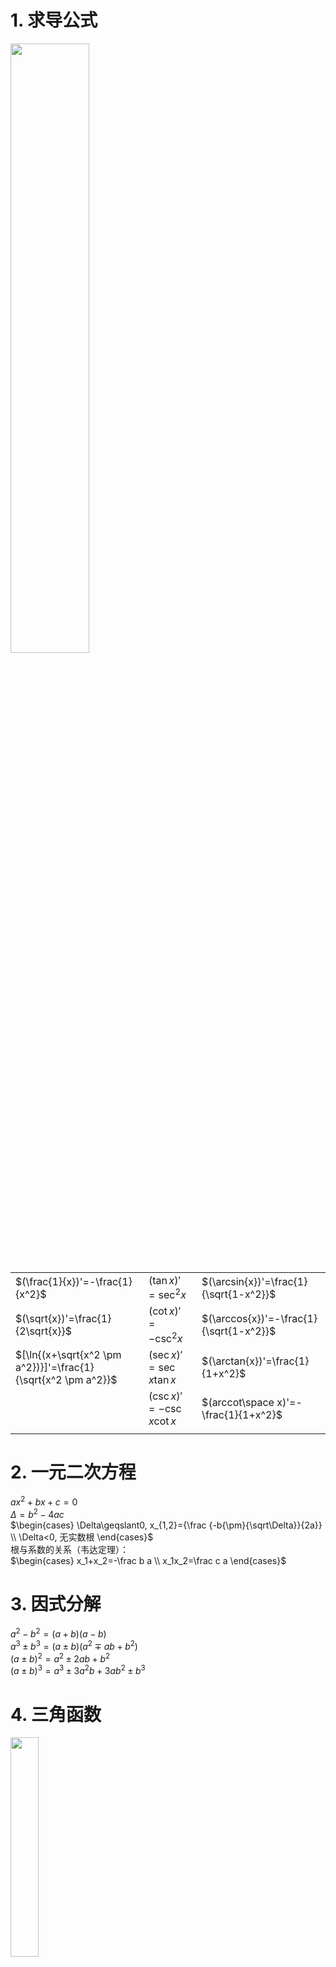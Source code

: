 # 1. 求导公式
<div>
<img src="./res/secondary-review-1.png" width="50%" />
</div>

|  |  |  |
|--|--|--|
| $(\frac{1}{x})'=-\frac{1}{x^2}$ | $(\tan{x})'=\sec^2{x}$ | $(\arcsin{x})'=\frac{1}{\sqrt{1-x^2}}$ |
| $(\sqrt{x})'=\frac{1}{2\sqrt{x}}$ | $(\cot{x})'=-\csc^2{x}$ | $(\arccos{x})'=-\frac{1}{\sqrt{1-x^2}}$ |
| $[\ln{(x+\sqrt{x^2 \pm a^2})}]'=\frac{1}{\sqrt{x^2 \pm a^2}}$ | $(\sec{x})'=\sec{x}\tan{x}$ | $(\arctan{x})'=\frac{1}{1+x^2}$ |
|  | $(\csc{x})'=-\csc{x}\cot{x}$ | $(arccot\space x)'=-\frac{1}{1+x^2}$ |
|  |  |  |
# 2. 一元二次方程
$ax^2+bx+c=0$  
$\Delta=b^2-4ac$  
$\begin{cases}
\Delta\geqslant0, x_{1,2}={\frac {-b{\pm}{\sqrt\Delta}}{2a}}   \\
   \Delta<0, 无实数根
\end{cases}$  
根与系数的关系（韦达定理）：  
$\begin{cases}
x_1+x_2=-\frac b a  \\
x_1x_2=\frac c a  
\end{cases}$
# 3. 因式分解
$a^2-b^2=(a+b)(a-b)$  
$a^3\pm b^3=(a\pm b)(a^2\mp ab+b^2)$  
$(a\pm b)^2=a^2\pm 2ab+b^2$  
$(a\pm b)^3=a^3\pm 3a^2b+3ab^2\pm b^3$  
# 4. 三角函数
<div>
<img src="./res/secondary-review-2.png" width="30%" />
</div>

```
正弦，sin，sine [saɪn]
余弦，cos，cosine [ˈkəʊsaɪn]
正切，tan，tangent [ˈtændʒənt]
余切，cot，cotangent
正割，sec，secant [ˈsiːkənt]
余割，csc，cosecant
```
## 4.1. 常用结果
|  |  |  |  |  |  |
|--|--|--|--|--|--|
|  | $0$ | $\frac{\pi}{6}(30°)$ | $\frac{\pi}{4}(45°)$ | $\frac{\pi}{3}(60°)$ | $\frac{\pi}{2}(90°)$ |
| $\sin$  | $0$ | $\frac{1}{2}$ | $\frac{\sqrt{2}}{2}$ | $\frac{\sqrt{3}}{2}$ | $1$ |
| $\cos$  | $1$ | $\frac{\sqrt{3}}{2}$ | $\frac{\sqrt{2}}{2}$ | $\frac{1}{2}$ | $0$ |
| $\tan$  | $0$ | $\frac{\sqrt{3}}{3}$ | $1$ | $\sqrt{3}$ | $\infty$ |
| $\cot$  | $\infty$ | $\sqrt{3}$ | $1$ | $\frac{\sqrt{3}}{3}$ | $0$ |
|  |  |  |  |  |  |
## 4.2. 基本转化
|  |  |
|--|--|
| $\sin x=\frac{1}{\csc x}$ | $\sin^2 x+\cos^2 x=1$ |
| $\cos x=\frac{1}{\sec x}$ | $\tan^2 x+1=\sec^2 x$ |
| $\tan x=\frac{1}{\cot x}$ | $1+\cot^2 x=\csc^2 x$ |
|  |  |

<img src="./res/secondary-review-3.png" width="50%" />

<img src="./res/secondary-review-4.png" width="50%" />

<img src="./res/secondary-review-5.png" width="50%" />

## 4.3. 二倍角公式
$\begin{cases}
\sin2x=2\sin{x}\cos{x} \implies \sin{x}=\frac{2\tan{\frac{x}{2}}}{1+\tan^2\frac{x}{2}} \\
\cos2x=\cos^2x-\sin^2x \implies \begin{cases}
\sin^2x=\frac{1-\cos2x}{2} \\
\cos^2x=\frac{1+\cos2x}{2} \\
\cos{x}=\frac{1-\tan^2\frac{x}{2}}{1+\tan^2\frac{x}{2}}
\end{cases}
\end{cases}$
## 4.4. 和差化积
$\begin{cases}
\sin a+\sin b=2\sin(\frac{a+b}{2})cos(\frac{a-b}{2}) \\
\sin a-\sin b=2\cos(\frac{a+b}{2})sin(\frac{a-b}{2}) \\
\cos a+\cos b=2\cos(\frac{a+b}{2})cos(\frac{a-b}{2}) \\
\cos a-\cos b=-2\sin(\frac{a+b}{2})sin(\frac{a-b}{2}) \\
\end{cases}$
## 4.5. 积化和差
令$\begin{cases} x=\frac{a+b}{2} \\ y=\frac{a-b}{2} \end{cases}$两者加减可得$\begin{cases} a=x+y \\ b=x-y \end{cases}$然后代入和差化积即可推导出积化和差：  
$\begin{cases}
\sin x\cos y=\frac{1}{2}[\sin(x+y)+\sin(x-y)] \\
\cos x\sin y=\frac{1}{2}[\sin(x+y)-\sin(x-y)] \\
\cos x\cos y=\frac{1}{2}[\cos(x+y)+\cos(x-y)] \\
\sin x\sin y=-\frac{1}{2}[\cos(x+y)-\cos(x-y)] \\
\end{cases}$  
积化和差的四个公式，后两者加减和前两者加减，可以推导出：  
$\begin{cases}
\sin(x+y)=\sin x\cos y+\cos x\sin y \\
\sin(x-y)=\sin x\cos y-\cos x\sin y \\
\cos(x+y)=\cos x\cos y-\sin x\sin y \\
\cos(x-y)=\cos x\cos y+\sin x\sin y
\end{cases}$  
$\begin{cases}
\tan(x+y)=\frac{\tan{x}+\tan{y}}{1-\tan{x}\tan{y}} \\
\tan(x-y)=\frac{\tan{x}-\tan{y}}{1+\tan{x}\tan{y}} \\
\end{cases}$  
# 5. 极坐标
极坐标转化为直角坐标：$\begin{cases} x=r\cos\theta \\ y=r\sin\theta \end{cases}$  
直角坐标转化为极坐标：$\begin{cases} r=\sqrt{x^2+y^2} \\ \theta=\arctan\frac{y}{x} \end{cases}$  
# 6. 几何
|  |  |  |
|--|--|--|
| 1 | 两点距离 | $d=\sqrt{(x_2-x_1)^2+(y_2-y_1)^2}$ |
| 2 | 点到线距离 | $d=\frac{\|ax_1+by_1+c\|}{\sqrt{a^2+b^2}}$ |
| 3 | 圆的周长 | $C=2\pi r$ |
| 4 | 圆的面积 | $S=\pi r^2$ |
| 5 | 球的面积 | $S=4\pi r^2$ |
| 6 | 球的体积 | $V=\frac{3}{4}\pi r^3$ |
| 7 | 弧长 | $l=r\theta$ |
| 8 | 扇形的面积 | $S=\frac{1}{2}rl=\frac{1}{2}r^2\theta$ |
| 9 | 圆锥的体积 | $\frac{1}{3}\pi r^2h$ |
| 10 | 椭圆公式 | $\frac{x^2}{a^2}+\frac{y^2}{b^2}=1$ (长轴$2a$，短轴$2b$，焦距$2c$)|
| 11 | 椭圆的焦距 | $c^2=a^2-b^2$ |
| 12 | 椭圆的面积 | $S=ab\pi$ |
| 13 | 双曲线 | $\frac{x^2}{a^2}-\frac{y^2}{b^2}=1$ |
| 14 | 抛物线 | $y^2=2px$ (焦点：($\frac{p}{2},0$)，焦线：$x=\frac{p}{2}$) |
| 15 | 心形线 | $r=a(1-\cos\theta)$ (所围图形面积：$\frac{3}{2}\pi a^2$) |
| 16 | 双扭线 | $(x^2+y^2)^2=2a(x^2-y^2)$ (所围图形面积：$2a^2$)|
| 17 | 星形线 | $x=a\cos^3t,\space y=a\sin^3t$ (所围图形面积：$\frac{3}{8}\pi a^2$, 绕x轴体积：$\frac{32}{105}\pi a^3$, 弧长：$6a$, 绕x轴表面积：$\frac{12}{5}\pi a^2$) |
|  |  |  |
# 7. 初等函数化简
|  |
|--|
| $e^{\ln x}=x$ |
| $\ln x+\ln y=\ln(xy)$ |
| $\ln x-\ln y=\ln\frac{x}{y}$ |
| $\ln x^a=a\ln x$ |
| $\log_ax=\frac{\ln x}{\ln a}$ |
|  |
